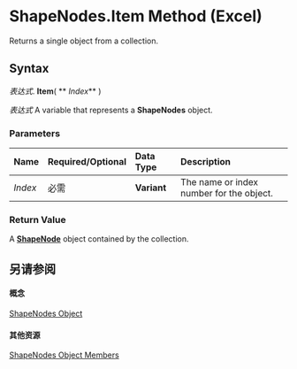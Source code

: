 
# ShapeNodes.Item Method (Excel)

Returns a single object from a collection.


## Syntax

 _表达式_. **Item**( ** _Index_** )

 _表达式_ A variable that represents a **ShapeNodes** object.


### Parameters



|**Name**|**Required/Optional**|**Data Type**|**Description**|
|:-----|:-----|:-----|:-----|
| _Index_|必需|**Variant**|The name or index number for the object.|

### Return Value

A  **[ShapeNode](c8b60d74-f11f-1659-30a3-6e180eb8bd58.md)** object contained by the collection.


## 另请参阅


#### 概念


[ShapeNodes Object](663721f1-8bd0-dd21-2362-fea2da3988bf.md)
#### 其他资源


[ShapeNodes Object Members](http://msdn.microsoft.com/library/3964c044-89e0-fb12-16c3-759a63248a24%28Office.15%29.aspx)
